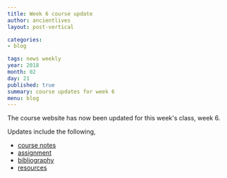 ```yaml
---
title: Week 6 course update
author: ancientlives
layout: post-vertical

categories:
- blog

tags: news weekly
year: 2018
month: 02
day: 21
published: true
summary: course updates for week 6
menu: blog
---
```


The course website has now been updated for this week's class, week 6.

Updates include the following,

* [course notes](/notes)
* [assignment](/assignments)
* [bibliography](/bibliography)
* [resources](/links)
